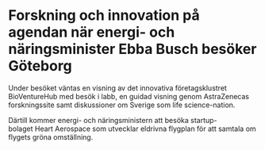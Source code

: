 # Forskning och innovation på agendan när energi- och näringsminister Ebba Busch besöker Göteborg

Under besöket väntas en visning av det innovativa företagsklustret BioVentureHub med besök i labb, en guidad visning genom AstraZenecas forskningssite samt diskussioner om Sverige som life science\-nation.

Därtill kommer energi\- och näringsministern att besöka startup\-bolaget Heart Aerospace som utvecklar eldrivna flygplan för att samtala om flygets gröna omställning.
